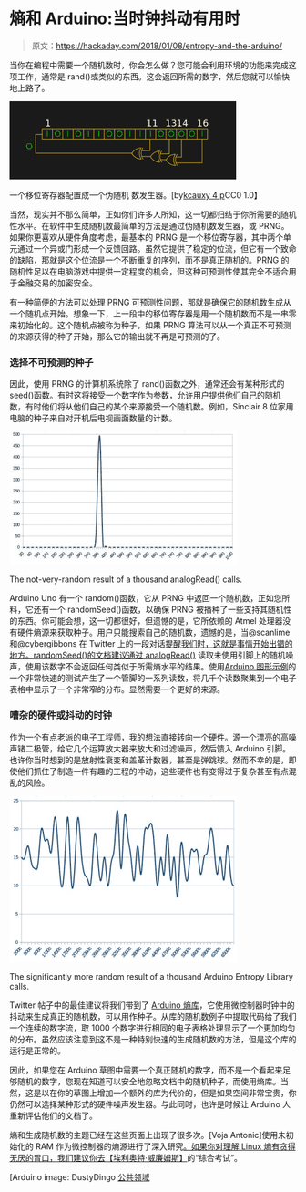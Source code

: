# 熵和 Arduino:当时钟抖动有用时

> 原文：<https://hackaday.com/2018/01/08/entropy-and-the-arduino/>

当你在编程中需要一个随机数时，你会怎么做？您可能会利用环境的功能来完成这项工作，通常是 rand()或类似的东西。这会返回所需的数字，然后您就可以愉快地上路了。

![A shift register configured as a pseudo-random number generator.](img/f59ad94d681bff922b0d5811d4ce729c.png)

一个移位寄存器配置成一个伪随机
数发生器。[by[kcauxy 4 p](https://commons.wikimedia.org/wiki/File:LFSR-F16.svg)CC0 1.0】

当然，现实并不那么简单，正如你们许多人所知，这一切都归结于你所需要的随机性水平。在软件中生成随机数最简单的方法是通过伪随机数发生器，或 PRNG。如果你更喜欢从硬件角度考虑，最基本的 PRNG 是一个移位寄存器，其中两个单元通过一个异或门形成一个反馈回路。虽然它提供了稳定的位流，但它有一个致命的缺陷，那就是这个位流是一个不断重复的序列，而不是真正随机的。PRNG 的随机性足以在电脑游戏中提供一定程度的机会，但这种可预测性使其完全不适合用于金融交易的加密安全。

有一种简便的方法可以处理 PRNG 可预测性问题，那就是确保它的随机数生成从一个随机点开始。想象一下，上一段中的移位寄存器是用一个随机数而不是一串零来初始化的。这个随机点被称为种子，如果 PRNG 算法可以从一个真正不可预测的来源获得的种子开始，那么它的输出就不再是可预测的了。

### 选择不可预测的种子

因此，使用 PRNG 的计算机系统除了 rand()函数之外，通常还会有某种形式的 seed()函数。有时这将接受一个数字作为参数，允许用户提供他们自己的随机数，有时他们将从他们自己的某个来源接受一个随机数。例如，Sinclair 8 位家用电脑的种子来自对开机后电视画面数量的计数。

![The not-very-random result of a thousand analogRead() calls.](img/2db3452f0a9986df659cfca6746dc337.png)

The not-very-random result of a thousand analogRead() calls.

Arduino Uno 有一个 random()函数，它从 PRNG 中返回一个随机数，正如您所料，它还有一个 randomSeed()函数，以确保 PRNG 被播种了一些支持其随机性的东西。你可能会想，这一切都很好，但遗憾的是，它所依赖的 Atmel 处理器没有硬件熵源来获取种子。用户只能搜索自己的随机数，遗憾的是，当@scanlime 和@cybergibbons 在 Twitter 上的一段对话[提醒我们时，这就是事情开始出错的地方。randomSeed()的文档建议](https://twitter.com/cybergibbons/status/937069707173253120)[通过 analogRead()](https://www.arduino.cc/reference/en/language/functions/random-numbers/randomseed/) 读取未使用引脚上的随机噪声，使用该数字不会返回任何类似于所需熵水平的结果。使用[Arduino 图形示例](https://www.arduino.cc/en/Tutorial/Graph)的一个非常快速的测试产生了一个管脚的一系列读数，将几千个读数聚集到一个电子表格中显示了一个非常窄的分布。显然需要一个更好的来源。

### 嘈杂的硬件或抖动的时钟

作为一个有点老派的电子工程师，我的想法直接转向一个硬件。源一个漂亮的高噪声锗二极管，给它几个运算放大器来放大和过滤噪声，然后馈入 Arduino 引脚。也许你当时想到的是放射性衰变和盖革计数器，甚至是弹跳球。然而不幸的是，即使他们抓住了制造一件有趣的工程的冲动，这些硬件也有变得过于复杂甚至有点混乱的风险。

[![The significantly more random result of a thousand Arduino Entropy Library calls.](img/bc790e412cbd78e1244491ce8e8ad056.png)](https://hackaday.com/wp-content/uploads/2017/12/library-entropy.jpg)

The significantly more random result of a thousand Arduino Entropy Library calls.

Twitter 帖子中的最佳建议将我们带到了 [Arduino 熵库](https://github.com/pmjdebruijn/Arduino-Entropy-Library)，它使用微控制器时钟中的抖动来生成真正的随机数，可以用作种子。从库的随机数例子中提取代码给了我们一个连续的数字流，取 1000 个数字进行相同的电子表格处理显示了一个更加均匀的分布。虽然应该注意到这不是一种特别快速的生成随机数的方法，但是这个库的运行是正常的。

因此，如果您在 Arduino 草图中需要一个真正随机的数字，而不是一个看起来足够随机的数字，您现在知道可以安全地忽略文档中的随机种子，而使用熵库。当然，这是以在你的草图上增加一个额外的库为代价的，但是如果空间非常宝贵，你仍然可以选择某种形式的硬件噪声发生器。与此同时，也许是时候让 Arduino 人重新评估他们的文档了。

熵和生成随机数的主题已经在这些页面上出现了很多次。[Voja Antonic]使用未初始化的 RAM 作为微控制器的熵源进行了深入研究[。如果你对理解 Linux 熵有贪得无厌的胃口，我们建议你去](https://hackaday.com/2015/06/29/true-random-number-generator-for-a-true-hacker/)[【埃利奥特·威廉姆斯】](https://hackaday.com/2017/11/02/what-is-entropy-and-how-do-i-get-more-of-it/)的“综合考试”。

[Arduino image: DustyDingo [公共领域](https://commons.wikimedia.org/wiki/File:Arduino_crystal-1.jpg)